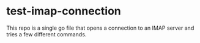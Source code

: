 # test-imap-connection
This repo is a single go file that opens a connection to an IMAP server and tries a few different commands.

